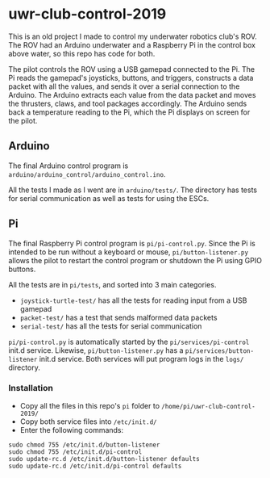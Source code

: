 # uwr-club-control-2019

This is an old project I made to control my underwater robotics club's ROV. The ROV had an Arduino underwater and a Raspberry Pi in the control box above water, so this repo has code for both.

The pilot controls the ROV using a USB gamepad connected to the Pi. The Pi reads the gamepad's joysticks, buttons, and triggers, constructs a data packet with all the values, and sends it over a serial connection to the Arduino. The Arduino extracts each value from the data packet and moves the thrusters, claws, and tool packages accordingly. The Arduino sends back a temperature reading to the Pi, which the Pi displays on screen for the pilot.

## Arduino

The final Arduino control program is `arduino/arduino_control/arduino_control.ino`.

All the tests I made as I went are in `arduino/tests/`. The directory has tests for serial communication as well as tests for using the ESCs.

## Pi

The final Raspberry Pi control program is `pi/pi-control.py`. Since the Pi is intended to be run without a keyboard or mouse, `pi/button-listener.py` allows the pilot to restart the control program or shutdown the Pi using GPIO buttons. 

All the tests are in `pi/tests`, and sorted into 3 main categories.
* `joystick-turtle-test/` has all the tests for reading input from a USB gamepad
* `packet-test/` has a test that sends malformed data packets
* `serial-test/` has all the tests for serial communication

`pi/pi-control.py` is automatically started by the `pi/services/pi-control` init.d service. Likewise, `pi/button-listener.py` has a `pi/services/button-listener` init.d service. Both services will put program logs in the `logs/` directory.

### Installation

* Copy all the files in this repo's `pi` folder to `/home/pi/uwr-club-control-2019/`
* Copy both service files into `/etc/init.d/`
* Enter the following commands:
```
sudo chmod 755 /etc/init.d/button-listener
sudo chmod 755 /etc/init.d/pi-control
sudo update-rc.d /etc/init.d/button-listener defaults
sudo update-rc.d /etc/init.d/pi-control defaults
```
